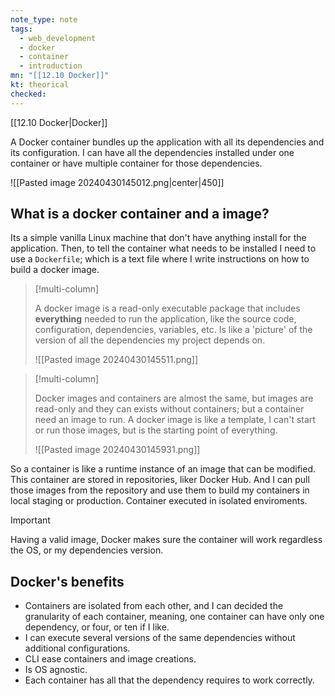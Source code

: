```yaml
---
note_type: note
tags:
  - web_development
  - docker
  - container
  - introduction
mn: "[[12.10 Docker]]"
kt: theorical
checked: 
---
```

[[12.10 Docker|Docker]]

A Docker container bundles up the application with all its dependencies and its configuration. I can have all the dependencies installed under one container or have multiple container for those dependencies. 

![[Pasted image 20240430145012.png|center|450]]

## What is a docker container and a image?
Its a simple vanilla Linux machine that don't have anything install for the application. Then, to tell the container what needs to be installed I need to use a `Dockerfile`; which is a text file where I write instructions on how to build a docker image. 

>[!multi-column]
>
>A docker image is a read-only executable package that includes **everything** needed to run the application, like the source code, configuration, dependencies, variables, etc. Is like a 'picture' of the version of all the dependencies my project depends on. 
>
>![[Pasted image 20240430145511.png]]

>[!multi-column]
>
>Docker images and containers are almost the same, but images are read-only and they can exists without containers; but a container need an image to run. A docker image is like a template, I can't start or run those images, but is the starting point of everything. 
>
>![[Pasted image 20240430145931.png]]

So a container is like a runtime instance of an image that can be modified. This container are stored in repositories, liker Docker Hub. And I can pull those images from the repository and use them to build my containers in local staging or production. Container executed in isolated enviroments. 

>[!important]
>Having a valid image, Docker makes sure the container will work regardless the OS, or my dependencies version. 

## Docker's benefits
- Containers are isolated from each other, and I can decided the granularity of each container, meaning, one container can have only one dependency, or four, or ten if I like. 
- I can execute several versions of the same dependencies without additional configurations.
- CLI ease containers and image creations. 
- Is OS agnostic. 
- Each container has all that the dependency requires to work correctly. 
